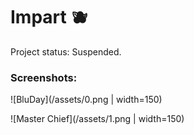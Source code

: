 # Impart 🫐

Project status: Suspended.

### Screenshots:

![BluDay](/assets/0.png | width=150)

![Master Chief](/assets/1.png | width=150)

